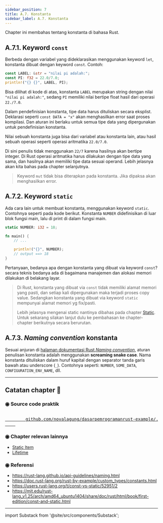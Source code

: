 ```yaml
---
sidebar_position: 7
title: A.7. Konstanta
sidebar_label: A.7. Konstanta
---
```


Chapter ini membahas tentang konstanta di bahasa Rust.

## A.7.1. Keyword `const`

Berbeda dengan variabel yang dideklarasikan menggunakan keyword `let`, konstanta dibuat dengan keyword `const`. Contoh:

```rust
const LABEL: &str = "nilai pi adalah:";
const PI: f32 = 22.0/7.0;
println!("{} {}", LABEL, PI);
```

Bisa dilihat di kode di atas, konstanta `LABEL` merupakan string dengan nilai `"nilai pi adalah:"`, sedang `PI` memiliki nilai bertipe float hasil dari operasi `22./7.0`.

Dalam pendefinisian konstanta, tipe data harus dituliskan secara eksplist. Deklarasi seperti `const DATA = "x"` akan menghasilkan error saat proses kompilasi. Dan aturan ini berlaku untuk semua tipe data yang dipergunakan untuk pendefinisian konstanta.

Nilai sebuah konstanta juga bisa dari variabel atau konstanta lain, atau hasil sebuah operasi seperti operasi aritmatika `22.0/7.0`.

Di sini penulis tidak menggunakan `22/7` karena hasilnya akan bertipe integer. Di Rust operasi aritmatika harus dilakukan dengan tipe data yang sama, dan hasilnya akan memiliki tipe data sesuai operand. Lebih jelasnya akan kita bahas pada chapter selanjutnya.

> Keyword `mut` tidak bisa diterapkan pada konstanta. Jika dipaksa akan menghasilkan error.

## A.7.2. Keyword `static`

Ada cara lain untuk membuat konstanta, menggunakan keyword `static`. Contohnya seperti pada kode berikut. Konstanta `NUMBER` didefinisikan di luar blok fungsi main, lalu di print di dalam fungsi main.

```rust
static NUMBER: i32 = 18;

fn main() {
    // ...

    println!("{}", NUMBER);
    // output ==> 18
}
```

Pertanyaan, bedanya apa dengan konstanta yang dibuat via keyword `const`? secara teknis bedanya ada di bagaimana manajemen dan alokasi memori dilakukan di belakang layar.

> Di Rust, konstanta yang dibuat via `const` tidak memiliki alamat memori yang pasti, dan setiap kali dipergunakan maka terjadi proses copy value. Sedangkan konstanta yang dibuat via keyword `static` mempunyai alamat memori yg fix/pasti.
>
> Lebih jelasnya mengenai static nantinya dibahas pada chapter [Static](/basic/static). Untuk sekarang silakan lanjut dulu ke pembahasan ke chapter-chapter berikutnya secara berurutan.

## A.7.3. *Naming convention* konstanta

Sesuai anjuran di [halaman dokumentasi Rust](https://rust-lang.github.io/api-guidelines/naming.html),[*Naming convention*](https://rust-lang.github.io/api-guidelines/naming.html), aturan penulisan konstanta adalah menggunakan **screaming snake case**. Nama konstanta dituliskan dalam huruf kapital dengan separator tanda garis bawah atau underscore (`_`). Contohnya seperti: `NUMBER`, `SOME_DATA`, `CONFIGURATION_ENV_NAME`, dll.

---

## Catatan chapter 📑

### ◉ Source code praktik

<pre>
    <a href="https://github.com/novalagung/dasarpemrogramanrust-example/tree/master/konstanta">
        github.com/novalagung/dasarpemrogramanrust-example/../konstanta
    </a>
</pre>

### ◉ Chapter relevan lainnya

- [Static Item](/basic/static)
- [Lifetime](/basic/lifetime)

### ◉ Referensi

- https://rust-lang.github.io/api-guidelines/naming.html
- https://doc.rust-lang.org/rust-by-example/custom_types/constants.html
- https://users.rust-lang.org/t/const-vs-static/52951/2
- https://mit.edu/rust-lang_v1.25/arch/amd64_ubuntu1404/share/doc/rust/html/book/first-edition/const-and-static.html

---

import Substack from '@site/src/components/Substack';

<Substack />
